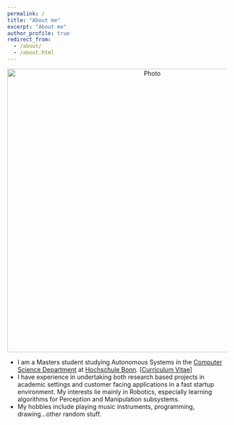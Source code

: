 ```yaml
---
permalink: /
title: "About me"
excerpt: "About me"
author_profile: true
redirect_from: 
  - /about/
  - /about.html
---
```


<p align="center">
  <img src="https://njanirudh.github.io/files/large.jpg?raw=true" alt="Photo" style="width: 650px;"/> 
</p>

* I am a Masters student studying Autonomous Systems in the [Computer Science Department](https://www.h-brs.de/en/inf/study/master/autonomous-systems) at [Hochschule Bonn](https://mas-group.inf.h-brs.de/?page_id=23). [[Curriculum Vitae](https://njanirudh.github.io/files/Anirudh_NJ_CV.pdf)]
* I have experience in undertaking both research based projects in academic settings and customer facing applications in a fast startup environment. My interests lie mainly in Robotics, especially learning algorithms for Perception and Manipulation subsystems. 
* My hobbies include playing music instruments, programming, drawing...other random stuff.




